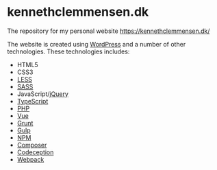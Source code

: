 # kennethclemmensen.dk

The repository for my personal website https://kennethclemmensen.dk/

The website is created using [WordPress](https://wordpress.org/) and a number of other technologies.
These technologies includes:
* HTML5
* CSS3
* [LESS](http://lesscss.org/)
* [SASS](https://sass-lang.com/)
* JavaScript/[jQuery](https://jquery.com/)
* [TypeScript](https://www.typescriptlang.org/)
* [PHP](http://php.net/)
* [Vue](https://vuejs.org/)
* [Grunt](https://gruntjs.com/)
* [Gulp](https://gulpjs.com/)
* [NPM](https://npmjs.com/)
* [Composer](https://getcomposer.org/)
* [Codeception](http://codeception.com/)
* [Webpack](https://webpack.js.org/)
